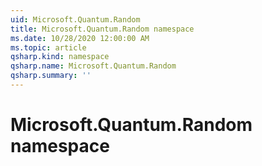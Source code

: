 ```yaml
---
uid: Microsoft.Quantum.Random
title: Microsoft.Quantum.Random namespace
ms.date: 10/28/2020 12:00:00 AM
ms.topic: article
qsharp.kind: namespace
qsharp.name: Microsoft.Quantum.Random
qsharp.summary: ''
---
```


# Microsoft.Quantum.Random namespace




